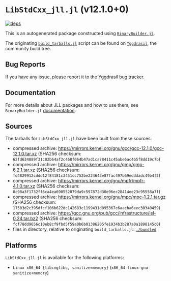 # `LibStdCxx_jll.jl` (v12.1.0+0)

[![deps](https://juliahub.com/docs/LibStdCxx_jll/deps.svg)](https://juliahub.com/ui/Packages/LibStdCxx_jll/rgV60?page=2)

This is an autogenerated package constructed using [`BinaryBuilder.jl`](https://github.com/JuliaPackaging/BinaryBuilder.jl).

The originating [`build_tarballs.jl`](https://github.com/JuliaPackaging/Yggdrasil/blob/e3fac3daf0b054783bfbe7265975748fdf8583d5/L/LibStdCxx/build_tarballs.jl) script can be found on [`Yggdrasil`](https://github.com/JuliaPackaging/Yggdrasil/), the community build tree.

## Bug Reports

If you have any issue, please report it to the Yggdrasil [bug tracker](https://github.com/JuliaPackaging/Yggdrasil/issues).

## Documentation

For more details about JLL packages and how to use them, see `BinaryBuilder.jl` [documentation](https://docs.binarybuilder.org/stable/jll/).

## Sources

The tarballs for `LibStdCxx_jll.jl` have been built from these sources:

* compressed archive: https://mirrors.kernel.org/gnu/gcc/gcc-12.1.0/gcc-12.1.0.tar.xz (SHA256 checksum: `62fd634889f31c02b64af2c468f064b47ad1ca78411c45abe6ac4b5f8dd19c7b`)
* compressed archive: https://mirrors.kernel.org/gnu/gmp/gmp-6.2.1.tar.xz (SHA256 checksum: `fd4829912cddd12f84181c3451cc752be224643e87fac497b69edddadc49b4f2`)
* compressed archive: https://mirrors.kernel.org/gnu/mpfr/mpfr-4.1.0.tar.xz (SHA256 checksum: `0c98a3f1732ff6ca4ea690552079da9c597872d30e96ec28414ee23c95558a7f`)
* compressed archive: https://mirrors.kernel.org/gnu/mpc/mpc-1.2.1.tar.gz (SHA256 checksum: `17503d2c395dfcf106b622dc142683c1199431d095367c6aacba6eec30340459`)
* compressed archive: https://gcc.gnu.org/pub/gcc/infrastructure/isl-0.24.tar.bz2 (SHA256 checksum: `fcf78dd9656c10eb8cf9fbd5f59a0b6b01386205fe1934b3b287a0a1898145c0`)
* files in directory, relative to originating `build_tarballs.jl`: [`./bundled`](https://github.com/JuliaPackaging/Yggdrasil/tree/e3fac3daf0b054783bfbe7265975748fdf8583d5/L/LibStdCxx/bundled)

## Platforms

`LibStdCxx_jll.jl` is available for the following platforms:

* `Linux x86_64 {libc=glibc, sanitize=memory}` (`x86_64-linux-gnu-sanitize+memory`)
